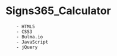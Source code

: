 # Signs365_Calculator

``` languages used: 
    - HTML5
    - CSS3
    - Bulma.io
    - JavaScript
    - jQuery